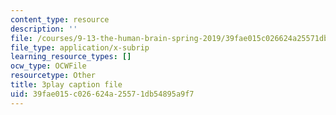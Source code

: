 ```yaml
---
content_type: resource
description: ''
file: /courses/9-13-the-human-brain-spring-2019/39fae015c026624a25571db54895a9f7_ba-HMvDn_vU.srt
file_type: application/x-subrip
learning_resource_types: []
ocw_type: OCWFile
resourcetype: Other
title: 3play caption file
uid: 39fae015-c026-624a-2557-1db54895a9f7
---
```


